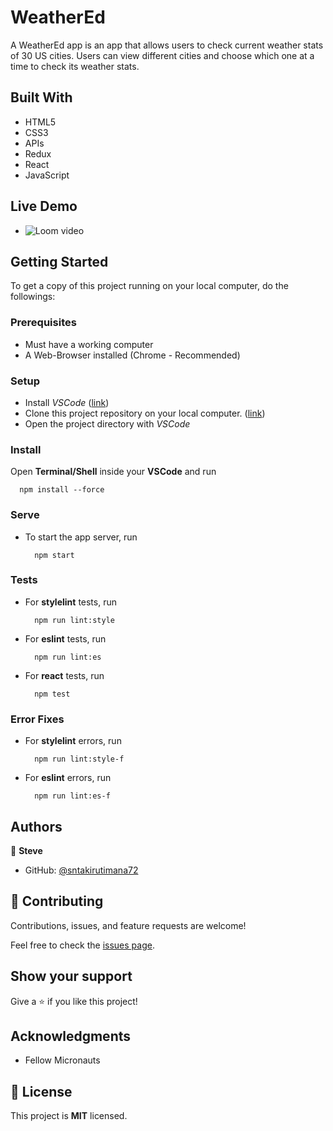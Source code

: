 # WeatherEd

A WeatherEd app is an app that allows users to check current weather stats of 30 US cities. Users can view different cities and choose which one at a time to check its weather stats.


## Built With

- HTML5
- CSS3
- APIs
- Redux
- React
- JavaScript


## Live Demo

- ![Loom video](https://www.loom.com/share/edad5d8f3a4a4ca19f0b942277a560be)


## Getting Started

To get a copy of this project running on your local computer, do the followings:

### Prerequisites

- Must have a working computer
- A Web-Browser installed (Chrome - Recommended)

### Setup

- Install _VSCode_ ([link](https://code.visualstudio.com/download))
- Clone this project repository on your local computer. ([link](../../))
- Open the project directory with _VSCode_

### Install

Open __Terminal/Shell__ inside your __VSCode__ and run
  ```
    npm install --force
  ```

### Serve

- To start the app server, run
  ```
    npm start
  ```

### Tests

- For __stylelint__ tests, run
  ```
    npm run lint:style
  ```
- For __eslint__ tests, run
  ```
    npm run lint:es
  ```
- For __react__ tests, run
  ```
    npm test
  ```

### Error Fixes

- For __stylelint__ errors, run
  ```
    npm run lint:style-f
  ```
- For __eslint__ errors, run
  ```
    npm run lint:es-f
  ```


## Authors

👤 **Steve**

- GitHub: [@sntakirutimana72](../../../)

## 🤝 Contributing

Contributions, issues, and feature requests are welcome!

Feel free to check the [issues page](../../issues/).

## Show your support

Give a ⭐️ if you like this project!

## Acknowledgments

- Fellow Micronauts

## 📝 License

This project is **MIT** licensed.
